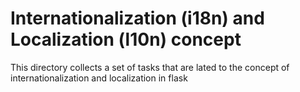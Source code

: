 # Internationalization (i18n) and Localization (l10n) concept

This directory collects a set of tasks that are lated to the concept of internationalization and localization in flask

